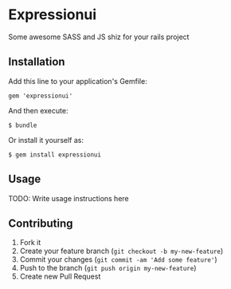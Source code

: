 # Expressionui

Some awesome SASS and JS shiz for your rails project

## Installation

Add this line to your application's Gemfile:

    gem 'expressionui'

And then execute:

    $ bundle

Or install it yourself as:

    $ gem install expressionui

## Usage

TODO: Write usage instructions here

## Contributing

1. Fork it
2. Create your feature branch (`git checkout -b my-new-feature`)
3. Commit your changes (`git commit -am 'Add some feature'`)
4. Push to the branch (`git push origin my-new-feature`)
5. Create new Pull Request
